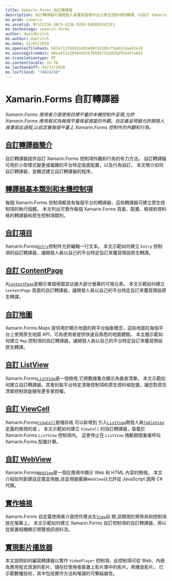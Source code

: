 ```yaml
---
title: Xamarin.Forms 自訂轉譯器
description: 自訂轉譯器可讓開發人員覆寫每個平台上原生控制項的轉譯，以自訂 Xamarin.Forms 控制項的外觀和行為。
ms.prod: xamarin
ms.assetid: BF1CF23A-3BC9-4226-92E6-DAEEB91422F1
ms.technology: xamarin-forms
author: davidbritch
ms.author: dabritch
ms.date: 12/03/2019
ms.openlocfilehash: b87e713f89951d03408fa559bcf6e02cdae65e28
ms.sourcegitcommit: b0ea451e18504e6267b896732dd26df64ddfa843
ms.translationtype: MT
ms.contentlocale: zh-TW
ms.lasthandoff: 04/13/2020
ms.locfileid: "74824238"
---
```

# <a name="xamarinforms-custom-renderers"></a>Xamarin.Forms 自訂轉譯器

_Xamarin.Forms 使用者介面使用目標平臺的本機控制件呈現,允許 Xamarin.Forms 應用程式為每個平臺保留適當的外觀。自定義呈現器允許開發人員重寫此過程,以自定義每個平臺上 Xamarin.Forms 控制件的外觀和行為。_

## <a name="introduction-to-custom-renderers"></a>[自訂轉譯器簡介](introduction.md)

自訂轉譯器提供自訂 Xamarin.Forms 控制項外觀和行為的有力方法。 自訂轉譯器可用於小型樣式變更或複雜的平台特定版面配置，以及行為自訂。 本文簡介如何自訂轉譯器，並概述建立自訂轉譯器的程序。

## <a name="renderer-base-classes-and-native-controls"></a>[轉譯器基本類別和本機控制項](renderers.md)

每個 Xamarin.Forms 控制項都具有每個平台的轉譯器，這些轉譯器可建立原生控制項的執行個體。 本文列出可實作每個 Xamarin.Forms 頁面、配置、檢視和資料格的轉譯器和原生控制項類別。

## <a name="customizing-an-entry"></a>[自訂項目](entry.md)

Xamarin.Forms[`Entry`](xref:Xamarin.Forms.Entry)控制件允許編輯一行文本。 本文示範如何建立 `Entry` 控制項的自訂轉譯器，讓開發人員以自己的平台特定自訂來覆寫預設原生轉譯。

## <a name="customizing-a-contentpage"></a>[自訂 ContentPage](contentpage.md)

A[`ContentPage`](xref:Xamarin.Forms.ContentPage)是顯示單個視圖並佔據大部分螢幕的可視元素。 本文示範如何建立 `ContentPage` 頁面的自訂轉譯器，讓開發人員以自己的平台特定自訂來覆寫預設原生轉譯。

## <a name="customizing-a-map"></a>[自訂地圖](map/index.md)

Xamarin.Forms.Maps 提供用於顯示地圖的跨平台抽象概念，這些地圖在每個平台上使用原生地圖 API，可為使用者提供快速且熟悉的地圖體驗。 本主題示範如何建立 `Map` 控制項的自訂轉譯器，讓開發人員以自己的平台特定自訂來覆寫預設原生轉譯。

## <a name="customizing-a-listview"></a>[自訂 ListView](listview.md)

Xamarin.Forms[`ListView`](xref:Xamarin.Forms.ListView)是一個檢視,它將數據集合顯示為垂直清單。 本文示範如何建立自訂轉譯器，其會封裝平台特定清單控制項和原生資料格配置，讓您對原生清單控制效能擁有更多掌控權。

## <a name="customizing-a-viewcell"></a>[自訂 ViewCell](viewcell.md)

Xamarin.Forms[`ViewCell`](xref:Xamarin.Forms.ViewCell)是儲存格,可以新增到 引入[`ListView`](xref:Xamarin.Forms.ListView)開發人員[`TableView`](xref:Xamarin.Forms.TableView)定義的檢視的或 。 本文示範如何建立 `ViewCell` 的自訂轉譯器，裝載於 Xamarin.Forms `ListView` 控制項內。 這會停止在 `ListView` 捲動期間重複呼叫 Xamarin.Forms 配置計算。

## <a name="customizing-a-webview"></a>[自訂 WebView](hybridwebview.md)

Xamarin.Forms[`WebView`](xref:Xamarin.Forms.WebView)是一個在應用中顯示 Web 和 HTML 內容的檢視。 本文介紹如何創建自定義呈現器,該呈現器擴展`WebView`以允許從 JavaScript 調用 C# 代碼。

## <a name="implementing-a-view"></a>[實作檢視](view.md)

Xamarin.Forms 自定義使用者介面控件應派生[`View`](xref:Xamarin.Forms.View)自 類,該類用於將佈局和控制項放在螢幕上。 本文示範如何建立 Xamarin.Forms 自訂控制項的自訂轉譯器，用以從裝置相機顯示預覽視訊資料流。

## <a name="implementing-a-video-player"></a>[實現影片播放器](video-player/index.md)

本文說明如何編寫轉譯器以實作 `VideoPlayer` 控制項，此控制項可從 Web、內嵌為應用程式資源的影片、儲存於使用者裝置上影片庫中的影片，來播放影片。 已示範數種技術，其中包括實作方法和唯讀的可繫結屬性。
